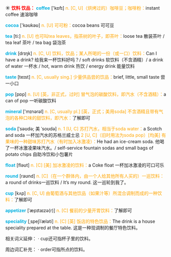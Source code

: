 ☀ <font color="red">**饮料 饮品：**</font>
<font color="sky blue">**coffee**</font> ['kɒfɪ] 
<font color="orange">n. [C, U]（烘烤过的）咖啡豆；咖啡粉：</font>instant coffee 速溶咖啡

<font color="sky blue">**cocoa**</font> ['kəʊkəʊ] 
<font color="orange">n. [U] 可可粉：</font>cocoa beans 可可豆

<font color="sky blue">**tea**</font> [ti:] 
<font color="orange">n. [U] 也可叫tea leaves，指茶树的叶子，即茶叶：</font>loose tea 散装茶叶 / tea leaf 茶叶 / tea bag 袋泡茶

<font color="sky blue">**drink**</font> [drɪŋk] 
<font color="orange">n. [C, U] 饮料，饮品；某人所喝的一份（或一口）饮料：</font>Can I have a drink? 给我来一杯饮料好吗？/ soft drinks 软饮料（不含酒精）/ a drink of water 一杯水 / hot, warm drink 热饮 / energy drink 能量饮料

<font color="sky blue">**taste**</font> [teɪst] 
<font color="orange">n. [C, usually sing.] 少量供品尝的饮品：</font>brief, little, small taste 尝一小口

<font color="sky blue">**pop**</font> [pɒp] 
<font color="orange">n. [U] [英，非正式，过时] 冒气泡的碳酸饮料，即汽水（不含酒精）：</font>a can of pop 一听碳酸饮料

<font color="sky blue">**mineral**</font> ['mɪnərəl] 
<font color="orange">n. [C, usually pl.] [英，正式；美用soda] 不含酒精且带有气泡的各种口味的甜饮料，即汽水：</font>了解即可
           
<font color="sky blue">**soda**</font> [ˈsəʊdə; 美 ˈsoʊdə]
<font color="orange">n. 1 [U, C] 苏打汽水，相当于soda water：</font>a Scotch and soda 一杯加汽水的苏格兰威士忌 <font color="orange">2 [U, C]（旧时用法为soda pop）[均美] 有果味的一种甜味苏打汽水（有时加入冰激凌）：</font>He had an ice-cream soda. 他喝了一杯冰激凌果味汽水。/ self-service fountain sodas and small bags of potato chips 自助冷饮和小包薯片

<font color="sky blue">**float**</font> [fləʊt] 
<font color="orange">n. [C] [美] 加冰激凌的饮料：</font>a Coke float 一杯加冰激凌的可口可乐

<font color="sky blue">**round**</font> [raʊnd] 
<font color="orange">n. [C]（在一个群体内，由一个人给其他所有人买的）一巡饮料：</font>a round of drinks一巡饮料 / It’s my round. 这一巡轮到我了。

<font color="sky blue">**cup**</font> [kʌp] 
<font color="orange">n. [C, U] 由葡萄酒与其他饮品（如果汁等）所混合调制而成的一种饮料：</font>了解即可
           
<font color="sky blue">**appetizer**</font> [ˈæpɪtaɪzə(r)]
<font color="orange">n. [C] 餐前的少量开胃饮料：</font>了解即可
           
<font color="sky blue">**speciality**</font> [ˌspeʃiˈæləti]
<font color="orange">n. [C] [英] 饭店的特色饮品：</font>The drink is a house speciality prepared at the table. 这是一种现调制的餐厅特色饮料。

相关词义延伸：
· cup还可指杯子里的饮料。

周边词汇补充：
· order可指所点的饮料。
